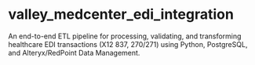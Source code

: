 # valley_medcenter_edi_integration
An end-to-end ETL pipeline for processing, validating, and transforming healthcare EDI transactions (X12 837, 270/271) using Python, PostgreSQL, and Alteryx/RedPoint Data Management.
